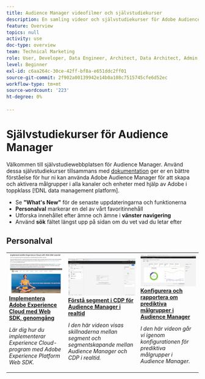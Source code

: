 ```yaml
---
title: Audience Manager videofilmer och självstudiekurser
description: En samling videor och självstudiekurser för Adobe Audience Manager.
feature: Overview
topics: null
activity: use
doc-type: overview
team: Technical Marketing
role: User, Developer, Data Engineer, Architect, Data Architect, Admin, Leader
level: Beginner
exl-id: c6aa264c-30ce-42ff-bf8a-e651ddc2ff01
source-git-commit: 2f902a00139942e14b0a108c7515745cfe6d52ec
workflow-type: tm+mt
source-wordcount: '223'
ht-degree: 0%

---
```


# Självstudiekurser för Audience Manager

Välkommen till självstudiewebbplatsen för Audience Manager. Använd dessa självstudiekurser tillsammans med [dokumentation](https://experienceleague.adobe.com/docs/audience-manager/user-guide/aam-home.html) ger er en bättre förståelse för hur ni kan använda Adobe Audience Manager för att skapa och aktivera målgrupper i alla kanaler och enheter med hjälp av Adobe i toppklass [!DNL data management platform].

* Se **&quot;What&#39;s New&quot;** för de senaste uppdateringarna och funktionerna
* **Personalval** markerar en del av vårt favoritinnehåll
* Utforska innehållet efter ämne och ämne i **vänster navigering**
* Använd **sök** fältet längst upp på sidan om du vet vad du letar efter



<div id="recs-overview-body-1"></div>
<div id="recs-overview-body-2"></div>
<div id="recs-overview-body-3"></div>
<div id="recs-overview-body-4"></div>
<div id="recs-overview-body-5"></div>
<div id="recs-overview-body-6"></div>

<div id="staff-picks-section">

## Personalval

<table>
<tr>
  <td>
    <a href="https://experienceleague.adobe.com/docs/platform-learn/implement-web-sdk/overview.html">
      <img alt="miniatyrbild för självstudiekursen Implementera Adobe Experience Cloud med Web SDK" src="assets/implement-web-sdk.jpg" />
    </a>
    <div>
      <a href="https://experienceleague.adobe.com/docs/platform-learn/implement-web-sdk/overview.html">
    <strong>Implementera Adobe Experience Cloud med Web SDK, genomgång</strong>
    </a>
    </div>
    <p>
    <em>Lär dig hur du implementerar Experience Cloud-program med Adobe Experience Platform Web SDK.</em>
    <p>
  </td>
  <td>
    <a href="https://experienceleague.adobe.com/docs/audience-manager-learn/tutorials/other-integrations/integrating-with-rtcdp/rtcdp-segments-for-aam-users.html">
      <img alt="miniatyrbild för självstudiekursen Förstå segment i realtid (CDP)" src="assets/331901.jpg" />
    </a>
    <div>
      <a href="https://experienceleague.adobe.com/docs/audience-manager-learn/tutorials/other-integrations/integrating-with-rtcdp/rtcdp-segments-for-aam-users.html">
    <strong>Förstå segment i CDP för Audience Manager i realtid</strong>
    </a>
    </div>
    <p>
    <em>I den här videon visas skillnaderna mellan segment och segmentskapande mellan Audience Manager och CDP i realtid.</em>
    <p>
  </td>
  <td>
    <a href="https://experienceleague.adobe.com/docs/audience-manager-learn/tutorials/build-and-manage-audiences/algorithmic-models/configure-and-report-on-predictive-audiences.html">
      <img alt="miniatyrbild för självstudiekursen&quot;Konfigurera och rapportera om prediktiva målgrupper i Audience Manager&quot;" src="assets/33630.jpg" />
    </a>
    <div>
      <a href="https://experienceleague.adobe.com/docs/audience-manager-learn/tutorials/build-and-manage-audiences/algorithmic-models/configure-and-report-on-predictive-audiences.html">
    <strong>Konfigurera och rapportera om prediktiva målgrupper i Audience Manager</strong>
    </a>
    </div>
    <p>
    <em>I den här videon går vi igenom konfigurationen för prediktiva målgrupper i Audience Manager.</em>
    <p>
  </td>
</tr>
</table>
</div>

